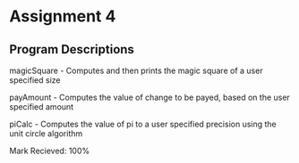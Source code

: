 # Assignment 4

## Program Descriptions

magicSquare - Computes and then prints the magic square of a user specified size

payAmount - Computes the value of change to be payed, based on the user specified amount

piCalc - Computes the value of pi to a user specified precision using the unit circle algorithm

Mark Recieved: 100%